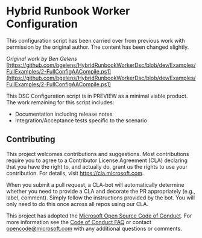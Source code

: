 # Hybrid Runbook Worker Configuration

This configuration script has been carried over from previous work with permission by the original author.
The content has been changed slightly.

*Original work by Ben Gelens*<br>
[https://github.com/bgelens/HybridRunbookWorkerDsc/blob/dev/Examples/FullExamples/2-FullConfigAACompile.ps1](https://github.com/bgelens/HybridRunbookWorkerDsc/blob/dev/Examples/FullExamples/2-FullConfigAACompile.ps1)

This DSC Configuration script is in PREVIEW
as a minimal viable product.
The work remaining for this script includes:

- Documentation including release notes
- Integration/Acceptance tests specific to the scenario

## Contributing

This project welcomes contributions and suggestions.  Most contributions require you to agree to a
Contributor License Agreement (CLA) declaring that you have the right to, and actually do, grant us
the rights to use your contribution. For details, visit https://cla.microsoft.com.

When you submit a pull request, a CLA-bot will automatically determine whether you need to provide
a CLA and decorate the PR appropriately (e.g., label, comment). Simply follow the instructions
provided by the bot. You will only need to do this once across all repos using our CLA.

This project has adopted the [Microsoft Open Source Code of Conduct](https://opensource.microsoft.com/codeofconduct/).
For more information see the [Code of Conduct FAQ](https://opensource.microsoft.com/codeofconduct/faq/) or
contact [opencode@microsoft.com](mailto:opencode@microsoft.com) with any additional questions or comments.
